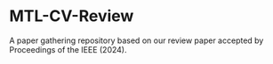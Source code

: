 # MTL-CV-Review
A paper gathering repository based on our review paper accepted by Proceedings of the IEEE (2024).
